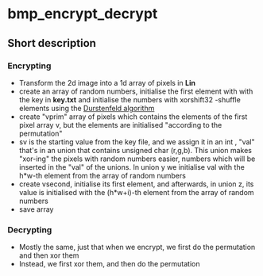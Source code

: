 # bmp_encrypt_decrypt
## Short description
### Encrypting
- Transform the 2d image into a 1d array of pixels in __Lin__
- create an array of random numbers, initialise the first element with with the key in __key.txt__ 
  and initialise the numbers with xorshift32
-shuffle elements using the [Durstenfeld algorithm](https://en.wikipedia.org/wiki/Fisher%E2%80%93Yates_shuffle)
- create "vprim" array of pixels which contains the elements of the first pixel array v,
   but the elements are initialised  "according to the permutation"
- sv is the starting value from the key file, and we assign it in an int , "val" that's in an union that 
 contains unsigned char (r,g,b). This union makes "xor-ing" the pixels with random numbers easier, numbers which will be inserted in the "val" of the unions. In union y we initialise val with the h*w-th element from the array
 of random numbers
- create vsecond, initialise its first element, and afterwards, in union z, its value is initialised
   with the (h*w+i)-th element from the array of random numbers
- save array
### Decrypting
 - Mostly the same, just that when we encrypt, we first do the permutation and then xor them
  - Instead, we first xor them, and then do the permutation
